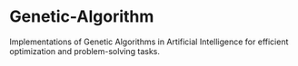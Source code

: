 # Genetic-Algorithm
 Implementations of Genetic Algorithms in Artificial Intelligence for efficient optimization and problem-solving tasks. 
